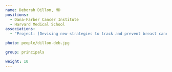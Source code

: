 ```yaml
---
name: Deborah Dillon, MD
positions:
  - Dana-Farber Cancer Institute
  - Harvard Medical School
associations:
  - "Project: [Devising new strategies to track and prevent breast cancer development in BRCA mutation carriers](projects#devising-new-strategies-to-track-and-prevent-breast-cancer-development-in-brca-mutation-carriers)"

photo: people/dillon-deb.jpg

group: principals

weight: 10
---
```

